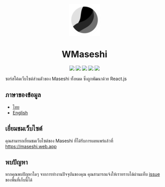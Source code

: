 <div align="center">
    <img src="../public/favicon-96x96.png" width="100">
    <h1>WMaseshi</h1>
    <img src="https://img.shields.io/badge/react.js-v17-61DBFB?logo=react&logoColor=white&style=flat-square">
    <img src="https://img.shields.io/david/Maseshi/WMaseshi?logo=node.js&logoColor=white&style=flat-square">
    <img src="https://img.shields.io/github/stars/Maseshi/WMaseshi.svg?logo=github&style=flat-square">
    <img src="https://img.shields.io/github/license/Maseshi/WMaseshi.svg?logo=github&style=flat-square">
    <img src="https://img.shields.io/github/workflow/status/Maseshi/WMaseshi/CITest?label=test&logo=circleci&style=flat-square">
</div>

ซอร์สโค้ดเว็บไซต์ส่วนตัวของ Maseshi ทั้งหมด ซึ่งถูกพัฒนาด้วย React.js

## ภาษาของข้อมูล
- [ไทย](https://github.com/Maseshi/WMaseshi/blob/main/docs/README.th.md)
- [English](https://github.com/Maseshi/WMaseshi/blob/main/docs/README.en.md)

## เยี่ยมชมเว็บไซต์
คุณสามารถเยี่ยมชมเว็บไซต์ของ Maseshi ที่ได้รับการเผยแพร่แล้วที่ https://maseshi.web.app

## พบปัญหา
หากคุณพบปัญหาใดๆ จากการทำงานปัจจุบันของคุณ คุณสามารถแจ้งให้เราทราบได้ผ่านแท็บ [issue](https://github.com/Maseshi/WMaseshi/issues) ของพื้นที่เก็บนี้ได้